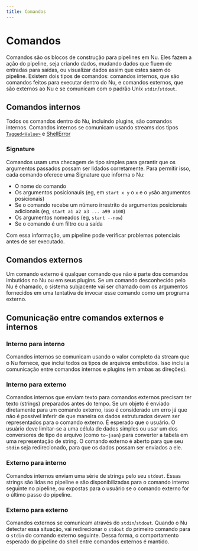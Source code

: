 ```yaml
---
title: Comandos
---
```


# Comandos

Comandos são os blocos de construção para pipelines em Nu. Eles fazem a ação do pipeline, seja criando dados, mudando dados que fluem de entradas para saídas, ou visualizar dados assim que estes saem do pipeline. Existem dois tipos de comandos: comandos internos, que são comandos feitos para executar dentro do Nu, e comandos externos, que são externos ao Nu e se comunicam com o padrão Unix `stdin`/`stdout`.

## Comandos internos

Todos os comandos dentro do Nu, incluindo plugins, são comandos internos. Comandos internos se comunicam usando streams dos tipos [`Tagged<Value>`](https://github.com/nushell/nushell/blob/d30c40b40ebfbb411a503ad7c7bceae8029c6689/crates/nu-source/src/meta.rs#L91) e [ShellError](https://github.com/nushell/nushell/blob/main/crates/nu-errors/src/lib.rs#L179)

### Signature

Comandos usam uma checagem de tipo simples para garantir que os argumentos passados possam ser lidados corretamente. Para permitir isso, cada comando oferece uma Signature que informa o Nu:

- O nome do comando
- Os argumentos posicionauis (eg, em `start x y` o `x` e o `y`são argumentos posicionais)
- Se o comando recebe um número irrestrito de argumentos posicionais adicionais (eg, `start a1 a2 a3 ... a99 a100`)
- Os argumentos nomeados (eg, `start --now`)
- Se o comando é um filtro ou a saída

Com essa informação, um pipeline pode verificar problemas potenciais antes de ser executado.

## Comandos externos

Um comando externo é qualquer comando que não é parte dos comandos imbutidos no Nu ou em seus plugins. Se um comando desconhecido pelo Nu é chamado, o sistema subjacente vai ser chamado com os argumentos fornecidos em uma tentativa de invocar esse comando como um programa externo.

## Comunicação entre comandos externos e internos

### Interno para interno

Comandos internos se comunicam usando o valor completo da stream que o Nu fornece, que incluí todos os tipos de arquivos embutidos. Isso incluí a comunicação entre comandos internos e plugins (em ambas as direções).

### Interno para externo

Comandos internos que enviam texto para comandos externos precisam ter texto (strings) preparados antes do tempo. Se um objeto é enviado diretamente para um comando externo, isso é considerado um erro já que não é possível inferir de que maneira os dados estruturados devem ser representados para o comando externo. É esperado que o usuário. O usuário deve limitar-se a uma célula de dados simples ou usar um dos conversores de tipo de arquivo (como `to-json`) para converter a tabela em uma representação de string.
O comando externo é aberto para que seu `stdin` seja redirecionado, para que os dados possam ser enviados a ele.

### Externo para interno

Comandos internos enviam uma série de strings pelo seu `stdout`. Essas strings são lidas no pipeline e são disponibilizadas para o comando interno seguinte no pipeline, ou expostas para o usuário se o comando externo for o último passo do pipeline.

### Externo para externo

Comandos externos se comunicam através do `stdin`/`stdout`. Quando o Nu detectar essa situação, vai redirecionar o `stdout` do primeiro comando para o `stdin` do comando externo seguinte. Dessa forma, o comportamento esperado do pipeline do shell entre comandos externos é mantido.
